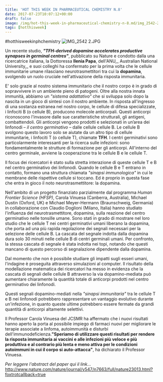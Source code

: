 ```yaml
---
title: 'HOT THIS WEEK IN PHARMACEUTICAL CHEMISTRY N.8'
date: 2017-07-23T10:07:12+00:00
draft: false
image: /img/hot-this-week-in-pharmaceutical-chemistry-n-8.md/img_2542-2.jpg
tags: [hotthisweek]
---
```


#hotthisweekinphchemistry ![IMG_2542 2.JPG](/img/hot-this-week-in-pharmaceutical-chemistry-n-8.md/img_2542-2.jpg)

Un recente studio, **_"TFH-derived dopamine accelerates productive synapses in germinal centres"_**, pubblicato su Nature e condotto dalla una ricercatrice italiana, la Dottoressa **Ilenia Papa**, dell'ANU,_ Australian National University,_ e suoi colleghi ha confermato per la prima volta che le cellule immunitarie umane rilasciano neurotrasmettitori tra cui la **dopamina**, svolgendo un ruolo cruciale nell'attivazione della risposta immunitaria.

E' solo grazie al nostro sistema immunitario che il nostro corpo è in grado di sopravvivere in un ambiente pieno di patogeni. Oltre alla nostra innata immunità, abbiamo un _"sistema adattativo"_ che si sviluppa solo dopo la nascita in un gioco di sintesi con il nostro ambiente. In risposta all'ingresso di una sostanza estranea nel nostro corpo, le cellule di difesa specializzate, i linfociti B (o cellule B), producono molecole anticorpali. Questi anticorpi riconoscono l'invasore dalle sue caratteristiche strutturali, gli antigeni, combattendoli. Gli anticorpi vengono prodotti e selezionati in un’area dei linfonodi – _il centro germinativo_ – dalle cellule cellule B. Le cellule B svolgono questo lavoro solo se aiutate da un altro tipo di cellule immunitarie, i linfociti T (o cellule T), chiamate **TFH**. I centri germinativi sono particolarmente interessanti per la ricerca sulle infezioni: sono fondamentalmente le strutture di formazione per gli anticorpi. All'interno del centro germinale, avviene la cooperazione tra le cellule B e le cellule T.

Il focus dei ricercatori è stato sulla stretta interazione di queste cellule T e B nel centro germinativo dei linfonodi. Quando le cellule B e T entrano in contatto, formano una struttura chiamata _"sinapsi immunologica"_ in cui le membrane delle rispettive cellule si toccano. Ed è proprio in questa fase che entra in gioco il noto neurotrasmettitore: la dopamina.

Nell'ambito di un progetto finanziato parzialmente dal programma _Human Frontier Science (HFSP)_, Carola Vinuesa (Canberra, Australia), Michael Dustin (Oxford, UK) e Michael Meyer-Hermann (Braunschweig, Germania) in collaborazione con Claudio Doglioni (Milano, Italia) hanno studiato l'influenza del neurotrasmettitore, dopamina, sulla reazione del centro germinativo nelle tonsille umane. Sono stati in grado di mostrare nel loro studio che le cellule T nei centri germinativi umani liberano la dopamina, che porta ad una più rapida regolazione dei segnali necessari per la selezione delle cellule B. La cascata del segnale indotta dalla dopamina dura solo 30 minuti nelle cellule B di centri germinali umani. Per confronto, la stessa cascata di segnale è stata indotta nei topi, notando che questi mancano di questo percorso di segnalazione dipendente dalla dopamina.

Dal momento che non è possibile studiare gli impatti sugli esseri umani, l'indagine è proseguita attraverso simulazioni al computer. Il risultato della modellazione matematica dei ricercatori ha messo in evidenza che la cascata di segnali delle cellule B attraverso la via dopamino-mediata può aumentare chiaramente la quantità totale di anticorpi prodotti nel centro germinativo dei linfonodi.

Questi segnali dopamino-mediati nella _"sinapsi immunitaria"_ tra le cellule T e B nei linfonodi potrebbero rappresentare un vantaggio evolutivo durante un'infezione, in quanto queste ultime potrebbero essere fermate da grandi quantità di anticorpi altamente selettivi.

Il Professor Carola Vinuesa del JCSMR ha affermato che i nuovi risultati hanno aperto la porta al possibile impiego di farmaci nuovi per migliorare le terapie associate a linfoma, autoimmunità e disturbi dell'immunodeficienza.**"Speriamo di utilizzare questi risultati per rendere la risposta immunitaria ai vaccini e alle infezioni più veloce e più produttiva e al contrario più lenta e meno attiva per le condizioni autoimmuni in cui il corpo si auto-attacca"**, ha dichiarato il Professor Vinuesa.

_Per leggere l'abstract del paper qui il link..._ http://www.nature.com/nature/journal/v547/n7663/full/nature23013.html?foxtrotcallback=true